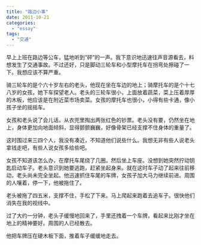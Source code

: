 ```yaml
---
title: "路边小事"
date: 2011-10-21
categories: 
  - "essay"
tags: 
  - "交通"
---
```


早上上班在路边等公车，猛地听到“砰”的一声。我下意识地迅速往声音源看去，料想发生了交通事故。不过还好，只是脚动三轮车和小型摩托车在拐弯处擦碰了一下。我想应该不算严重。

骑三轮车的是个六十岁左右的老头，他现在坐在车边的地上；骑摩托车的是个十七八岁的女孩，她下车探望老人。老头的三轮车很小，上面放着蔬菜，菜上压着厚厚的木板，他应该是在附近菜市场卖菜。女孩的摩托车也很小，小得有些卡通，像小孩子坐的摇摇车。

女孩和老头说了会儿话，从衣兜里掏出两张红色的钞票。老头没有要，仍然坐在地上，身体更加向地面倾斜，显得颤颤巍巍，好像骨架已经支撑不住身体的重量了。

这时围过来三四个人，我没有凑近，不知道他们说些什么。我想无非有些人说老头拿钱走吧，有些人说女孩多给些吧。

女孩不知道该怎么办，在摩托车尾绕了几圈。然后坐上车座。没想到她突然拧动钥匙启动车子。老头意识到她要逃跑，赶紧坐起身来。就在这时车子动了起来往前移动，老头尚未完全坐起。他迅速抓住车尾的车牌，女孩子加大马力继续前进。周围的人嚷着，停一下，他被拖住了。

老头被拖了四五米，支撑不住，手松了下来。马上爬起来跑着去追车子。很快他们消失在我的视线中。

过了大约一分钟，老头子缓慢地回来了，手里还拽着一个车牌，看起来比刚才坐在地上的精神要好。周围的人已经散去。

他把车牌压在硬木板下面，推着车子缓缓地走去。
